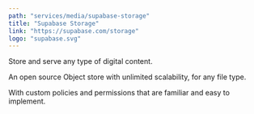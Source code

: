 ```yaml
---
path: "services/media/supabase-storage"
title: "Supabase Storage"
link: "https://supabase.com/storage"
logo: "supabase.svg"
---
```


Store and serve any type of digital content.

An open source Object store with unlimited scalability, for any file type.

With custom policies and permissions that are familiar and easy to implement.